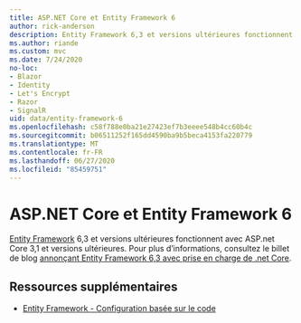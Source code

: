 ```yaml
---
title: ASP.NET Core et Entity Framework 6
author: rick-anderson
description: Entity Framework 6,3 et versions ultérieures fonctionnent avec ASP.NET Core 3,1 et versions ultérieures.
ms.author: riande
ms.custom: mvc
ms.date: 7/24/2020
no-loc:
- Blazor
- Identity
- Let's Encrypt
- Razor
- SignalR
uid: data/entity-framework-6
ms.openlocfilehash: c58f788e0ba21e27423ef7b3eeee548b4cc60b4c
ms.sourcegitcommit: b06511252f165dd4590ba9b5beca4153fa220779
ms.translationtype: MT
ms.contentlocale: fr-FR
ms.lasthandoff: 06/27/2020
ms.locfileid: "85459751"
---
```

# <a name="aspnet-core-and-entity-framework-6"></a>ASP.NET Core et Entity Framework 6

[Entity Framework](/ef/ef6/) 6,3 et versions ultérieures fonctionnent avec ASP.net Core 3,1 et versions ultérieures. Pour plus d’informations, consultez le billet de blog [annonçant Entity Framework 6,3 avec prise en charge de .net Core](https://devblogs.microsoft.com/dotnet/announcing-entity-framework-6-3-preview-with-net-core-support/).

## <a name="additional-resources"></a>Ressources supplémentaires

* [Entity Framework - Configuration basée sur le code](/ef6/fundamentals/configuring/code-based)
